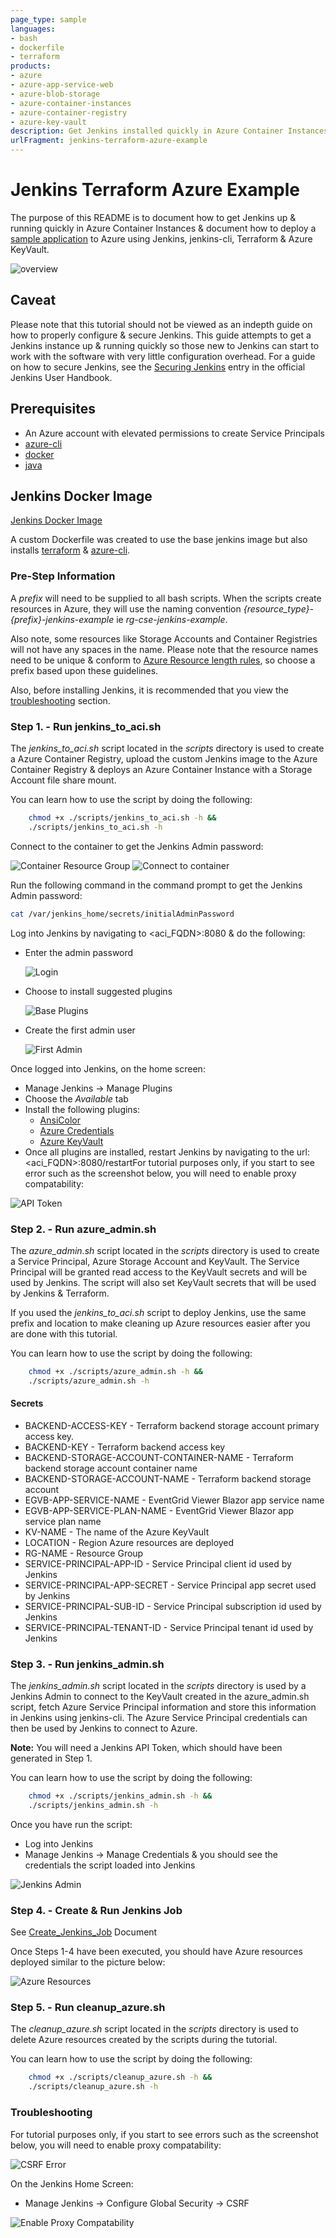 ```yaml
---
page_type: sample
languages:
- bash
- dockerfile
- terraform
products:
- azure
- azure-app-service-web
- azure-blob-storage
- azure-container-instances
- azure-container-registry
- azure-key-vault
description: Get Jenkins installed quickly in Azure Container Instances and document how to deploy a sample application to Azure using Jenkins, jenkins-cli, Terraform & Azure KeyVault.
urlFragment: jenkins-terraform-azure-example
---
```


# Jenkins Terraform Azure Example

The purpose of this README is to document how to get Jenkins up & running quickly in Azure Container Instances & document how to deploy a [sample application](https://github.com/Azure-Samples/eventgrid-viewer-blazor) to Azure using Jenkins, jenkins-cli, Terraform & Azure KeyVault.  

![overview](docs/images/overview.png)

## Caveat

Please note that this tutorial should not be viewed as an indepth guide on how to properly configure & secure Jenkins.  This guide attempts to get a Jenkins instance up & running quickly so those new to Jenkins can start to work with the software with very little configuration overhead.  For a guide on how to secure Jenkins, see the [Securing Jenkins](https://www.jenkins.io/doc/book/system-administration/security/) entry in the official Jenkins User Handbook.

## Prerequisites

- An Azure account with elevated permissions to create Service Principals
- [azure-cli](https://docs.microsoft.com/en-us/cli/azure/install-azure-cli)
- [docker](https://www.docker.com/)
- [java](https://jdk.java.net/11/)

## Jenkins Docker Image

[Jenkins Docker Image](https://github.com/jenkinsci/docker/blob/master/README.md)

A custom Dockerfile was created to use the base jenkins image but also installs [terraform](https://www.terraform.io/downloads.html) & [azure-cli](https://docs.microsoft.com/en-us/cli/azure/install-azure-cli).

### Pre-Step Information

A *prefix* will need to be supplied to all bash scripts.  When the scripts create resources in Azure, they will use the naming convention *{resource_type}-{prefix}-jenkins-example* ie *rg-cse-jenkins-example*.  

Also note, some resources like Storage Accounts and Container Registries will not have any spaces in the name.  Please note that the resource names need to be unique & conform to [Azure Resource length rules](https://docs.microsoft.com/en-us/azure/azure-resource-manager/management/resource-name-rules), so choose a prefix based upon these guidelines.

Also, before installing Jenkins, it is recommended that you view the [troubleshooting](#troubleshooting) section.

### Step 1. - Run jenkins_to_aci.sh

The *jenkins_to_aci.sh* script located in the *scripts* directory is used to create a Azure Container Registry, upload the custom Jenkins image to the Azure Container Registry & deploys an Azure Container Instance with a Storage Account file share mount.

You can learn how to use the script by doing the following:

```bash
    chmod +x ./scripts/jenkins_to_aci.sh -h &&
    ./scripts/jenkins_to_aci.sh -h
```

Connect to the container to get the Jenkins Admin password:

![Container Resource Group](docs/images/run-jenkins-to-aci-006.png)
![Connect to container](docs/images/run-jenkins-to-aci-007.png)

Run the following command in the command prompt to get the Jenkins Admin password:

```bash
cat /var/jenkins_home/secrets/initialAdminPassword
```

Log into Jenkins by navigating to <aci_FQDN>:8080 & do the following:

- Enter the admin password

    ![Login](docs/images/run-jenkins-to-aci-001.png)

- Choose to install suggested plugins

    ![Base Plugins](docs/images/run-jenkins-to-aci-002.png)

- Create the first admin user

    ![First Admin](docs/images/run-jenkins-to-aci-003.png)

Once logged into Jenkins, on the home screen:

- Manage Jenkins -> Manage Plugins
- Choose the *Available* tab
- Install the following plugins:
  - [AnsiColor](https://plugins.jenkins.io/ansicolor/)
  - [Azure Credentials](https://plugins.jenkins.io/azure-credentials/)
  - [Azure KeyVault](https://plugins.jenkins.io/azure-keyvault/)
- Once all plugins are installed, restart Jenkins by navigating to the url: <aci_FQDN>:8080/restartFor tutorial purposes only, if you start to see error such as the screenshot below, you will need to enable proxy compatability:

![API Token](docs/images/run-jenkins-to-aci-005.png)

### Step 2. - Run azure_admin.sh

The *azure_admin.sh* script located in the *scripts* directory is used to create a Service Principal, Azure Storage Account and KeyVault.  The Service Principal will be granted read access to the KeyVault secrets and will be used by Jenkins.  The script will also set KeyVault secrets that will be used by Jenkins & Terraform.  

If you used the *jenkins_to_aci.sh* script to deploy Jenkins, use the same prefix and location to make cleaning up Azure resources easier after you are done with this tutorial.

You can learn how to use the script by doing the following:

```bash
    chmod +x ./scripts/azure_admin.sh -h &&
    ./scripts/azure_admin.sh -h
```

#### Secrets

- BACKEND-ACCESS-KEY - Terraform backend storage account primary access key.
- BACKEND-KEY - Terraform backend access key
- BACKEND-STORAGE-ACCOUNT-CONTAINER-NAME - Terraform backend storage account container name
- BACKEND-STORAGE-ACCOUNT-NAME - Terraform backend storage account
- EGVB-APP-SERVICE-NAME - EventGrid Viewer Blazor app service name
- EGVB-APP-SERVICE-PLAN-NAME - EventGrid Viewer Blazor app service plan name
- KV-NAME - The name of the Azure KeyVault
- LOCATION - Region Azure resources are deployed
- RG-NAME - Resource Group
- SERVICE-PRINCIPAL-APP-ID - Service Principal client id used by Jenkins
- SERVICE-PRINCIPAL-APP-SECRET - Service Principal app secret used by Jenkins
- SERVICE-PRINCIPAL-SUB-ID - Service Principal subscription id used by Jenkins
- SERVICE-PRINCIPAL-TENANT-ID - Service Principal tenant id used by Jenkins

### Step 3. - Run jenkins_admin.sh

The *jenkins_admin.sh* script located in the *scripts* directory is used by a Jenkins Admin to connect to the KeyVault created in the azure_admin.sh script, fetch Azure Service Principal information and store this information in Jenkins using jenkins-cli.  The Azure Service Principal credentials can then be used by Jenkins to connect to Azure.

**Note:** You will need a Jenkins API Token, which should have been generated in Step 1.

You can learn how to use the script by doing the following:

```bash
    chmod +x ./scripts/jenkins_admin.sh -h &&
    ./scripts/jenkins_admin.sh -h
```

Once you have run the script:

- Log into Jenkins
- Manage Jenkins -> Manage Credentials & you should see the credentials the script loaded into Jenkins

![Jenkins Admin](docs/images/run-jenkins-admin-001.png)

### Step 4. - Create & Run Jenkins Job

See [Create_Jenkins_Job](./Create_Jenkins_Job.md) Document

Once Steps 1-4 have been executed, you should have Azure resources deployed similar to the picture below:

![Azure Resources](docs/images/create-and-run-jenkins-job-001.png)

### Step 5. - Run cleanup_azure.sh

The *cleanup_azure.sh* script located in the *scripts* directory is used to delete Azure resources created by the scripts during the tutorial.

You can learn how to use the script by doing the following:

```bash
    chmod +x ./scripts/cleanup_azure.sh -h &&
    ./scripts/cleanup_azure.sh -h
```

### Troubleshooting

For tutorial purposes only, if you start to see errors such as the screenshot below, you will need to enable proxy compatability:

![CSRF Error](docs/images/run-jenkins-to-aci-009.png)

On the Jenkins Home Screen:

- Manage Jenkins -> Configure Global Security -> CSRF

![Enable Proxy Compatability](docs/images/run-jenkins-to-aci-008.png)
